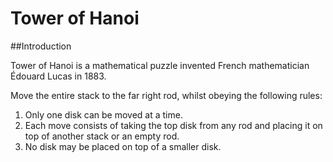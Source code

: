 # Tower of Hanoi

##Introduction

Tower of Hanoi is a mathematical puzzle invented French mathematician Édouard Lucas in 1883. 

Move the entire stack to the far right rod, whilst obeying the following rules:

1. Only one disk can be moved at a time.
2. Each move consists of taking the top disk from any rod and placing it on top of another stack or an empty rod.
3. No disk may be placed on top of a smaller disk.
